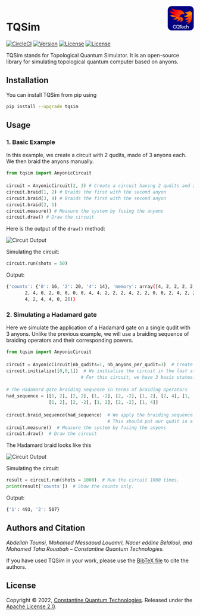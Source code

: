<img align="right" width="70" src="https://raw.githubusercontent.com/Constantine-Quantum-Tech/tqsim/main/images/cqtech_logo.png" alt="CQTech">

# TQSim

[![CircleCI](https://dl.circleci.com/status-badge/img/gh/Constantine-Quantum-Tech/tqsim/tree/main.svg?style=svg)](https://dl.circleci.com/status-badge/redirect/gh/Constantine-Quantum-Tech/tqsim/tree/main)
[![Version](https://img.shields.io/pypi/v/tqsim?style=flat-square)](https://pypi.org/project/tqsim/)
[![License](https://img.shields.io/pypi/dm/tqsim?style=flat-square)](https://pypi.org/project/tqsim/)
[![License](https://img.shields.io/github/license/Constantine-Quantum-Tech/tqsim?style=flat-square)](LICENSE)


TQSim stands for Topological Quantum Simulator. It is an open-source library for simulating topological quantum computer based on anyons. 


## Installation

You can install TQSim from pip using

```bash
pip install --upgrade tqsim
```

## Usage

### 1. Basic Example
In this example, we create a circuit with 2 qudits, made of 3 anyons each. We then braid the anyons manually.
```python
from tqsim import AnyonicCircuit

circuit = AnyonicCircuit(2, 3) # Create a circuit having 2 qudits and 3 anyons per qudits
circuit.braid(1, 2) # Braids the first with the second anyon
circuit.braid(3, 4) # Braids the first with the second anyon
circuit.braid(2, 1)
circuit.measure() # Measure the system by fusing the anyons
circuit.draw() # Draw the circuit
```
Here is the output of the `draw()` method:

![Circuit Output](https://i.ibb.co/3z9pFmQ/example.png)

Simulating the circuit:

```python
circuit.run(shots = 50)

```

Output:
```bash
{'counts': {'0': 16, '2': 20, '4': 14}, 'memory': array([4, 2, 2, 2, 2, 2, 2, 4, 2, 4, 2, 0, 0, 0, 4, 0, 4, 0, 0, 0, 0, 4,
       2, 4, 0, 2, 0, 0, 0, 0, 4, 4, 2, 2, 2, 4, 2, 2, 0, 0, 2, 4, 2, 2,
       4, 2, 4, 4, 0, 2])}
```

### 2. Simulating a Hadamard gate
Here we simulate the application of a Hadamard gate on a single qudit with 3 anyons.
Unlike the previous example, we will use a braiding sequence of braiding operators and their corresponding powers.
```python
from tqsim import AnyonicCircuit

circuit = AnyonicCircuit(nb_qudits=1, nb_anyons_per_qudit=3)  # Create a circuit with 1 qudit composed of 3 anyons
circuit.initialize([0,0,1])  # We initialize the circuit in the last state (state 2).
                            # For this circuit, we have 3 basis states: [0, 1, 2].

# The Hadamard gate braiding sequence in terms of braiding operators
had_sequence = [[1, 2], [2, 2], [1, -2], [2, -2], [1, 2], [2, 4], [1, -2], [2, 2],
                [1, 2], [2, -2], [1, 2], [2, -2], [1, 4]]

circuit.braid_sequence(had_sequence)  # We apply the braiding sequence.
                                      # This should put our qudit in a superposition of the states 2 and 1.
circuit.measure()  # Measure the system by fusing the anyons
circuit.draw()  # Draw the circuit
```
The Hadamard braid looks like this

![Circuit Output](https://i.ibb.co/5kDVWgf/example-hadamard.png)

Simulating the circuit:

```python
result = circuit.run(shots = 1000)  # Run the circuit 1000 times.
print(result['counts'])  # Show the counts only.

```

Output:
```bash
{'1': 493, '2': 507}
```

## Authors and Citation
*Abdellah Tounsi, Mohamed Messaoud Louamri, Nacer eddine Belaloui, and Mohamed Taha Rouabah – Constantine Quantum Technologies.*

If you have used TQSim in your work, please use the [BibTeX file](citation.bib) to cite the authors.

## License

Copyright © 2022, [Constantine Quantum Technologies](https://cqtech.org). Released under the [Apache License 2.0](LICENSE).
